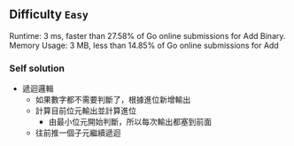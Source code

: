 ## Difficulty `Easy`

Runtime: 3 ms, faster than 27.58% of Go online submissions for Add Binary.
Memory Usage: 3 MB, less than 14.85% of Go online submissions for Add

### Self solution

* 遞迴邏輯
    * 如果數字都不需要判斷了，根據進位新增輸出
    * 計算目前位元輸出並計算進位
        * 由最小位元開始判斷，所以每次輸出都塞到前面
    * 往前推一個子元繼續遞迴
